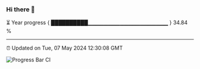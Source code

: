 ### Hi there 👋

⏳ Year progress { ██████████▁▁▁▁▁▁▁▁▁▁▁▁▁▁▁▁▁▁▁▁ } 34.84 %

---

⏰ Updated on Tue, 07 May 2024 12:30:08 GMT

![Progress Bar CI](https://github.com/liununu/liununu/workflows/Progress%20Bar%20CI/badge.svg)

